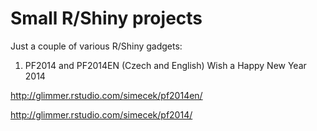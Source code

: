 Small R/Shiny projects
====================

Just a couple of various R/Shiny gadgets:

1) PF2014 and PF2014EN (Czech and English) Wish a Happy New Year 2014

http://glimmer.rstudio.com/simecek/pf2014en/

http://glimmer.rstudio.com/simecek/pf2014/
